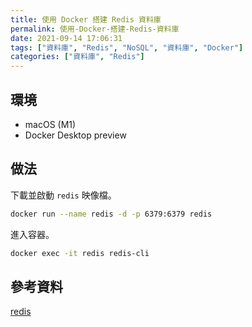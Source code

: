 ```yaml
---
title: 使用 Docker 搭建 Redis 資料庫
permalink: 使用-Docker-搭建-Redis-資料庫
date: 2021-09-14 17:06:31
tags: ["資料庫", "Redis", "NoSQL", "資料庫", "Docker"]
categories: ["資料庫", "Redis"]
---
```


## 環境

- macOS (M1)
- Docker Desktop preview

## 做法

下載並啟動 `redis` 映像檔。

```BASH
docker run --name redis -d -p 6379:6379 redis
```

進入容器。

```BASH
docker exec -it redis redis-cli
```

## 參考資料

[redis](https://hub.docker.com/_/redis)
